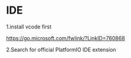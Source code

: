 # IDE

1.install vcode first

https://go.microsoft.com/fwlink/?LinkID=760868

2.Search for official PlatformIO IDE extension

